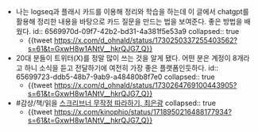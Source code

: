 - 나는 logseq과 플래시 카드를 이용해 정리와 학습을 하는데 이 글에서 chatgpt를 활용해 정리한 내용을 바탕으로 카드 질문을 만드는 법을 보여준다. 좋은 방법을 배웠다.
  id:: 6569970d-09f7-42b2-bd31-4a381f5e53a9
  collapsed:: true
	- {{tweet https://x.com/d_ohnald/status/1730250337255403562?s=61&t=GxwH8w1ANtV__hkrQJG7_Q}}
- 20대 분들이 트위터(X)를 정말 많이 쓰는 것을 알게 됐다. 어떤 분은 계정이 8개라고 하니 소식을 듣고 전달하기에 여전히 가장 좋은 플랫폼인듯하다.
  id:: 65699723-ddb5-48b7-9ab9-a48480b8f7e0
  collapsed:: true
	- {{tweet https://x.com/d_ohnald/status/1730264769100443905?s=61&t=GxwH8w1ANtV__hkrQJG7_Q}}
- #감상/책/읽을 [스크리브너 무작정 따라하기, 최은광](https://search.shopping.naver.com/book/catalog/39588409631)
  collapsed:: true
	- {{tweet https://x.com/kinophio/status/1718950216488177934?s=61&t=GxwH8w1ANtV__hkrQJG7_Q}}